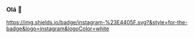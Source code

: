 
### Olá 👋
<!--<img src="banner.png" />-->
https://img.shields.io/badge/instagram-%23E4405F.svg?&style=for-the-badge&logo=instagram&logoColor=white

<!--
**DevDiana/DevDiana** is a ✨ _special_ ✨ repository because its `README.md` (this file) appears on your GitHub profile.

Here are some ideas to get you started:

- 🔭 I’m currently working on ...
- 🌱 I’m currently learning ...
- 👯 I’m looking to collaborate on ...
- 🤔 I’m looking for help with ...
- 💬 Ask me about ...
- 📫 How to reach me: ...
- 😄 Pronouns: ...
- ⚡ Fun fact: ...
-->
